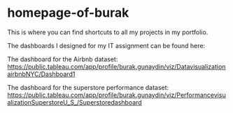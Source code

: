 # homepage-of-burak
This is where you can find shortcuts to all my projects in my portfolio.

The dashboards I designed for my IT assignment can be found here:


The dashboard for the Airbnb dataset:
https://public.tableau.com/app/profile/burak.gunaydin/viz/DatavisualizationairbnbNYC/Dashboard1

The dashboard for the superstore performance dataset: https://public.tableau.com/app/profile/burak.gunaydin/viz/PerformancevisualizationSuperstoreU_S_/Superstoredashboard
